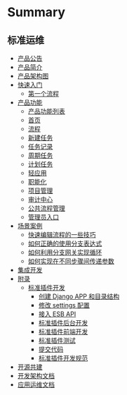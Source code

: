 # Summary

## 标准运维

* [产品公告](https://bk.tencent.com/s-mart/community/question/4058?type=answer)
* [产品简介](UserGuide/Overview/README.md)
* [产品架构图](UserGuide/ProductArchitecture/framework.md)
* [快速入门]()
    * [第一个流程](UserGuide/QuickStart/first_flow.md)
* [产品功能]()
    * [产品功能列表](UserGuide/ProductFeatures/features.md)
    * [首页](UserGuide/ProductFeatures/home.md)
    * [流程](UserGuide/ProductFeatures/flow.md)
    * [新建任务](UserGuide/ProductFeatures/new_task.md)
    * [任务记录](UserGuide/ProductFeatures/task.md)
    * [周期任务](UserGuide/ProductFeatures/cron_task.md)
    * [计划任务](UserGuide/ProductFeatures/scheduled_task.md)
    * [轻应用](UserGuide/ProductFeatures/mini-app.md)
    * [职能化](UserGuide/ProductFeatures/helper-team.md)
    * [项目管理](UserGuide/ProductFeatures/project_management.md)
    * [审计中心](UserGuide/ProductFeatures/audit.md)
    * [公共流程管理](UserGuide/ProductFeatures/common_flow.md)
    * [管理员入口](UserGuide/ProductFeatures/administrator_portal.md)
* [场景案例]()
    * [快速编辑流程的一些技巧](UserGuide/FAQ/flow-tips.md)
    * [如何正确的使用分支表达式](UserGuide/FAQ/condition-grammar.md)
    * [如何利用分支网关实现循环](UserGuide/FAQ/loop.md)
    * [如何实现在不同步骤间传递参数](UserGuide/FAQ/pass-variables.md)
* [集成开发](../DevelopTools/sops.md)
* [附录]()
    * [标准插件开发]()
        * [创建 Django APP 和目录结构](UserGuide/Appendix/Django.md)
        * [修改 settings 配置](UserGuide/Appendix/settings.md)
        * [接入 ESB API](UserGuide/Appendix/ESB.md)
        * [标准插件后台开发](UserGuide/Appendix/atomic.md)
        * [标准插件前端开发](UserGuide/Appendix/front.md)
        * [标准插件测试](UserGuide/Appendix/test.md)
        * [提交代码](UserGuide/Appendix/submit.md)
        * [标准插件开发规范](UserGuide/Appendix/specification.md)
* [开源共建](https://github.com/TencentBlueKing/bk-sops)
* [开发架构文档](Architecture/SUMMARY.md)
* [应用运维文档](Operation/SUMMARY.md)